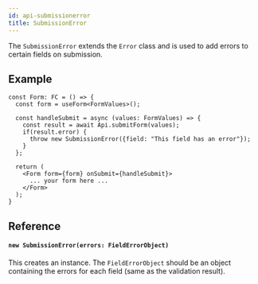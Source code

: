 ```yaml
---
id: api-submissionerror
title: SubmissionError
---
```


The `SubmissionError` extends the `Error` class and is used to add errors to certain fields on submission.

## Example

```tsx
const Form: FC = () => {
  const form = useForm<FormValues>();
  
  const handleSubmit = async (values: FormValues) => {
    const result = await Api.submitForm(values);
    if(result.error) {
      throw new SubmissionError({field: "This field has an error"});
    }
  };

  return (
    <Form form={form} onSubmit={handleSubmit}>
      ... your form here ...
    </Form>
  ); 
}
```

## Reference

#### `new SubmissionError(errors: FieldErrorObject)`

This creates an instance. The `FieldErrorObject` should be an object containing the errors for each field (same as the validation result).

